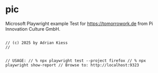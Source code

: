 # pic
Microsoft Playwright example Test for https://tomorrowork.de from Pi Innovation Culture GmbH.

<code>
// (c) 2025 by Adrian Kiess
//

// USAGE:
// % npx playwright test --project firefox
// % npx playwright show-report
// Browse to: http://localhost:9323
</code>
